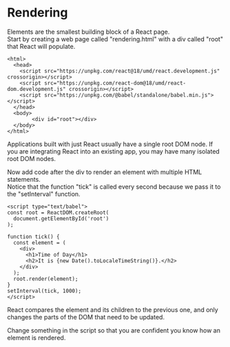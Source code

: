 # Rendering
Elements are the smallest building block of a React page.  
Start by creating a web page called "rendering.html" with a div called "root" that React will populate.
```
<html>
  <head>
    <script src="https://unpkg.com/react@18/umd/react.development.js" crossorigin></script>
    <script src="https://unpkg.com/react-dom@18/umd/react-dom.development.js" crossorigin></script>
    <script src="https://unpkg.com/@babel/standalone/babel.min.js"></script>
  </head>
  <body>
        <div id="root"></div>
  </body>
</html>
```
Applications built with just React usually have a single root DOM node. 
If you are integrating React into an existing app, you may have many isolated root DOM nodes.

Now add code after the div to render an element with multiple HTML statements.  
Notice that the function "tick" is called every second because we pass it to the "setInterval" function.
```
<script type="text/babel">
const root = ReactDOM.createRoot(
  document.getElementById('root')
);

function tick() {
  const element = (
    <div>
      <h1>Time of Day</h1>
      <h2>It is {new Date().toLocaleTimeString()}.</h2>
    </div>
  );
  root.render(element);
}
setInterval(tick, 1000);
</script>
```
React compares the element and its children to the previous one, 
and only changes the parts of the DOM that need to be updated.

Change something in the script so that you are confident you know how an element is rendered.

